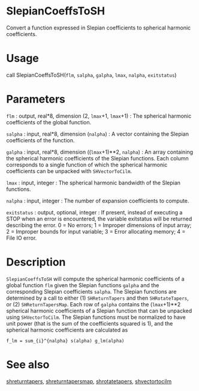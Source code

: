 # SlepianCoeffsToSH

Convert a function expressed in Slepian coefficients to spherical harmonic coefficients.

# Usage

call SlepianCoeffsToSH(`flm`, `salpha`, `galpha`, `lmax`, `nalpha`, `exitstatus`)

# Parameters

`flm` : output, real\*8, dimension (2, `lmax`+1, `lmax`+1)
:   The spherical harmonic coefficients of the global function.

`salpha` : input, real\*8, dimension (`nalpha`)
:   A vector containing the Slepian coefficients of the function.

`galpha` : input, real\*8, dimension ((`lmax`+1)**2, `nalpha`)
:   An array containing the spherical harmonic coefficients of the Slepian functions. Each column corresponds to a single function of which the spherical harmonic coefficients can be unpacked with `SHVectorToCilm`.

`lmax` : input, integer
:   The spherical harmonic bandwidth of the Slepian functions.

`nalpha` : input, integer
:   The number of expansion coefficients to compute.

`exitstatus` : output, optional, integer
:   If present, instead of executing a STOP when an error is encountered, the variable exitstatus will be returned describing the error. 0 = No errors; 1 = Improper dimensions of input array; 2 = Improper bounds for input variable; 3 = Error allocating memory; 4 = File IO error.

# Description

`SlepianCoeffsToSH` will compute the spherical harmonic coefficients of a global function `flm` given the Slepian functions `galpha` and the corresponding Slepian coefficients `salpha`. The Slepian functions are determined by a call to either (1) `SHReturnTapers` and then `SHRotateTapers`, or (2) `SHReturnTapersMap`. Each row of `galpha` contains the (`lmax`+1)**2 spherical harmonic coefficients of a Slepian function that can be unpacked using `SHVectorToCilm`. The Slepian functions must be normalized to have unit power (that is the sum of the coefficients squared is 1), and the spherical harmonic coefficients are calculated as

`f_lm = sum_{i}^{nalpha} s(alpha) g_lm(alpha)`  

# See also

[shreturntapers](shreturntapers.html), [shreturntapersmap](shreturntapersmap.html), [shrotatetapers](shrotatetapers.html), [shvectortocilm](shvectortocilm.html)
